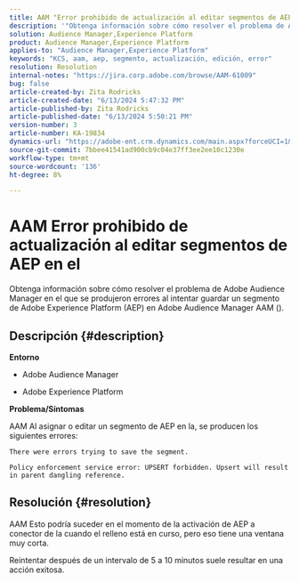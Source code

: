 ```yaml
---
title: AAM "Error prohibido de actualización al editar segmentos de AEP en la"
description: '"Obtenga información sobre cómo resolver el problema de Adobe Audience Manager AAM en el que había errores al intentar guardar un segmento de AEP en la".'
solution: Audience Manager,Experience Platform
product: Audience Manager,Experience Platform
applies-to: "Audience Manager,Experience Platform"
keywords: "KCS, aam, aep, segmento, actualización, edición, error"
resolution: Resolution
internal-notes: "https://jira.corp.adobe.com/browse/AAM-61009"
bug: false
article-created-by: Zita Rodricks
article-created-date: "6/13/2024 5:47:32 PM"
article-published-by: Zita Rodricks
article-published-date: "6/13/2024 5:50:21 PM"
version-number: 3
article-number: KA-19834
dynamics-url: "https://adobe-ent.crm.dynamics.com/main.aspx?forceUCI=1&pagetype=entityrecord&etn=knowledgearticle&id=4e384dff-ac29-ef11-840a-002248084fbb"
source-git-commit: 7bbee41541ad900cb9c04e37ff3ee2ee10c1230e
workflow-type: tm+mt
source-wordcount: '136'
ht-degree: 8%

---
```


# AAM Error prohibido de actualización al editar segmentos de AEP en el


Obtenga información sobre cómo resolver el problema de Adobe Audience Manager en el que se produjeron errores al intentar guardar un segmento de Adobe Experience Platform (AEP) en Adobe Audience Manager AAM ().

## Descripción {#description}


<b>Entorno</b>

- Adobe Audience Manager

- Adobe Experience Platform

<b>Problema/Síntomas</b>

AAM Al asignar o editar un segmento de AEP en la, se producen los siguientes errores:

`There were errors trying to save the segment.`


```
Policy enforcement service error: UPSERT forbidden. Upsert will result in parent dangling reference.
```



## Resolución {#resolution}


AAM Esto podría suceder en el momento de la activación de AEP a conector de la cuando el relleno está en curso, pero eso tiene una ventana muy corta.

Reintentar después de un intervalo de 5 a 10 minutos suele resultar en una acción exitosa.
